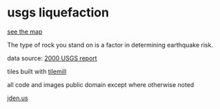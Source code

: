 # usgs liquefaction

[see the map](http://jden.github.io/usgs-liquefaction-tiles)

The type of rock you stand on is a factor in determining earthquake risk.

data source: [2000 USGS report](http://pubs.usgs.gov/of/2000/of00-444/)

tiles built with [tilemill](https://www.mapbox.com/tilemill/)

all code and images public domain except where otherwise noted

[jden.us](http://jden.us)